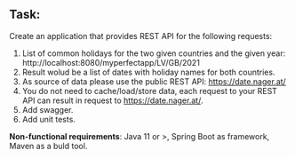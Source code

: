 ## Task:
Create an application that provides REST API for the following requests:
  
  1. List of common holidays for the two given countries and the given year: http://localhost:8080/myperfectapp/LV/GB/2021
  2. Result wolud be a list of dates with holiday names for both countries.
  3. As source of data please use the public REST API: https://date.nager.at/
  4. You do not need to cache/load/store data, each request to your REST API can result in request to https://date.nager.at/.
  5. Add swagger.
  6. Add unit tests.

**Non-functional requirements**: Java 11 or >, Spring Boot as framework, Maven as a buld tool.
